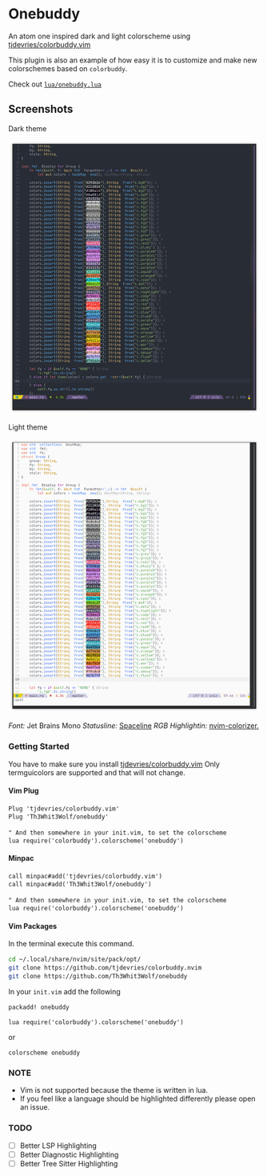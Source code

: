 # Onebuddy

An atom one inspired dark and light colorscheme using [tjdevries/colorbuddy.vim](https://github.com/tjdevries/colorbuddy.vim)

This plugin is also an example of how easy it is to customize and make new colorschemes based on `colorbuddy`.

Check out [`lua/onebuddy.lua`](lua/onebuddy.lua)

## Screenshots

Dark theme

![dark theme](assets/dark.png)

Light theme

![light theme](assets/light.png)

*Font:* Jet Brains Mono
*Statusline:* [Spaceline](https://github.com/glepnir/spaceline.vim)
*RGB Highlightin:* [nvim-colorizer.](https://github.com/norcalli/nvim-colorizer.lua)

### Getting Started

You have to make sure you install [tjdevries/colorbuddy.vim](https://github.com/tjdevries/colorbuddy.vim) Only termguicolors are supported and that will not change.

#### Vim Plug

```vim
Plug 'tjdevries/colorbuddy.vim'
Plug 'Th3Whit3Wolf/onebuddy'

" And then somewhere in your init.vim, to set the colorscheme
lua require('colorbuddy').colorscheme('onebuddy')
```

#### Minpac

```vim
call minpac#add('tjdevries/colorbuddy.vim')
call minpac#add('Th3Whit3Wolf/onebuddy')

" And then somewhere in your init.vim, to set the colorscheme
lua require('colorbuddy').colorscheme('onebuddy')
```

#### Vim Packages

In the terminal execute this command.

```sh
cd ~/.local/share/nvim/site/pack/opt/
git clone https://github.com/tjdevries/colorbuddy.nvim
git clone https://github.com/Th3Whit3Wolf/onebuddy
```

In your `init.vim` add the following

```vim
packadd! onebuddy
```

```vim
lua require('colorbuddy').colorscheme('onebuddy')
```

or

```vim
colorscheme onebuddy
```

### NOTE

- Vim is not supported because the theme is written in lua.
- If you feel like a language should be highlighted differently please open an issue.

### TODO

- [ ] Better LSP Highlighting
- [ ] Better Diagnostic Highlighting
- [ ] Better Tree Sitter Highlighting
